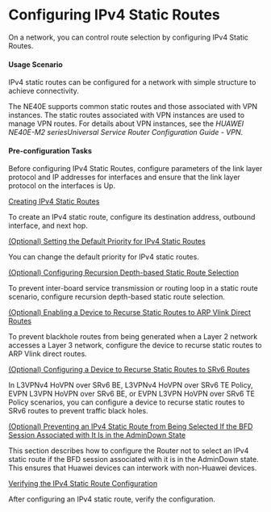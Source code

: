 Configuring IPv4 Static Routes
==============================

On a network, you can control route selection by configuring IPv4 Static Routes.

#### Usage Scenario

IPv4 static routes can be configured for a network with simple structure to achieve connectivity.

The NE40E supports common static routes and those associated with VPN instances. The static routes associated with VPN instances are used to manage VPN routes. For details about VPN instances, see the *HUAWEI NE40E-M2 seriesUniversal Service Router Configuration Guide - VPN*.


#### Pre-configuration Tasks

Before configuring IPv4 Static Routes, configure parameters of the link layer protocol and IP addresses for interfaces and ensure that the link layer protocol on the interfaces is Up.


[Creating IPv4 Static Routes](../../../../software/nev8r10_vrpv8r16/user/vrp/dc_vrp_static-route_disjoin_cfg_0004.html)

To create an IPv4 static route, configure its destination address, outbound interface, and next hop.

[(Optional) Setting the Default Priority for IPv4 Static Routes](../../../../software/nev8r10_vrpv8r16/user/vrp/dc_vrp_static-route_disjoin_cfg_0005.html)

You can change the default priority for IPv4 static routes.

[(Optional) Configuring Recursion Depth-based Static Route Selection](../../../../software/nev8r10_vrpv8r16/user/vrp/dc_vrp_static-route_disjoin_cfg_0006.html)

To prevent inter-board service transmission or routing loop in a static route scenario, configure recursion depth-based static route selection.

[(Optional) Enabling a Device to Recurse Static Routes to ARP Vlink Direct Routes](../../../../software/nev8r10_vrpv8r16/user/vrp/dc_vrp_static-route_disjoin_cfg_0052.html)

To prevent blackhole routes from being generated when a Layer 2 network accesses a Layer 3 network, configure the device to recurse static routes to ARP Vlink direct routes.

[(Optional) Configuring a Device to Recurse Static Routes to SRv6 Routes](../../../../software/nev8r10_vrpv8r16/user/vrp/dc_vrp_static-route_disjoin_cfg_0063.html)

In L3VPNv4 HoVPN over SRv6 BE, L3VPNv4 HoVPN over SRv6 TE Policy, EVPN L3VPN HoVPN over SRv6 BE, or EVPN L3VPN HoVPN over SRv6 TE Policy scenarios, you can configure a device to recurse static routes to SRv6 routes to prevent traffic black holes. 

[(Optional) Preventing an IPv4 Static Route from Being Selected If the BFD Session Associated with It Is in the AdminDown State](../../../../software/nev8r10_vrpv8r16/user/vrp/dc_vrp_static-route_disjoin_cfg_0053.html)

This section describes how to configure the Router not to select an IPv4 static route if the BFD session associated with it is in the AdminDown state. This ensures that Huawei devices can interwork with non-Huawei devices.

[Verifying the IPv4 Static Route Configuration](../../../../software/nev8r10_vrpv8r16/user/vrp/dc_vrp_static-route_disjoin_cfg_0007.html)

After configuring an IPv4 static route, verify the configuration.
